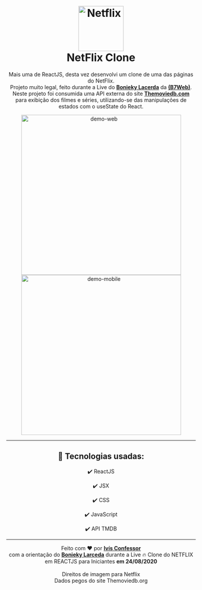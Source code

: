 <h1 align="center">
<br>
    <img 
        src="https://upload.wikimedia.org/wikipedia/commons/0/0f/Logo_Netflix.png" 
        alt="Netflix" 
        width="120"
    />
<br>
NetFlix Clone
</h1>

<p align="center">
    Mais uma de ReactJS, desta vez desenvolvi um clone de uma das páginas do NetFlix.<br />
    Projeto muito legal, feito durante a Live do <strong><a href="https://github.com/bonieky">Bonieky Lacerda</a></strong> da <strong><a href="https://www.linkedin.com/company/b7web/">(B7Web)</a></strong>.
    <br />
    Neste projeto foi consumida uma API externa do site <strong><a href="https://www.themoviedb.org/">Themoviedb.com</a></strong> para exibição dos filmes e séries, utilizando-se das manipulações de estados com o useState do React.
</p>

<div align="center">
    <img src="./github/NetFlixCloneWeb.gif"
    alt="demo-web" height="425" />
    <img src="./github/NetFlixCloneMobile.gif"
    alt="demo-mobile" height="425" />
</div>

<hr />

<div align="center">

## 🚀 Tecnologias usadas:

✔️ ReactJS

✔️ JSX

✔️ CSS

✔️ JavaScript

✔️ API TMDB

</div>

<hr />

<footer align="center">
    Feito com <span role="img" aria-label="coração">❤️</span> por <strong><a href="https://github.com/ivisconfessor" target="_black">Ivís Confessor</a></strong> 
    <br/>com a orientação do <strong><a href="https://github.com/bonieky" target="_black">
    Bonieky Larceda</a></strong> durante a Live <span role="img" aria-label="fogo">🔥</span> Clone do NETFLIX em REACTJS para Iniciantes <strong> em 24/08/2020</strong><br/><br/>
    Direitos de imagem para Netflix<br/>
    Dados pegos do site Themoviedb.org
</footer>